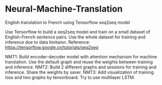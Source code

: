 # Neural-Machine-Translation
English translation to French using Tensorflow seq2seq model

Use Tensorflow to build a seq2seq model and train on a small dataset of English-French sentence pairs. 
Use the whole dataset for training and inference due to data limitaion.
Reference: https://tensorflow.google.cn/tutorials/seq2seq

NMT1: Build encoder-decoder model with attention mechanism for machine translation. Use the default graph and reuse the weights between training and inference.
NMT2: Build 2 different graphs and sessions for training and inference. Share the weights by saver.
NMT3: Add visualization of training loss and two graphs by tensorboard. Try to use multilayer LSTM.
